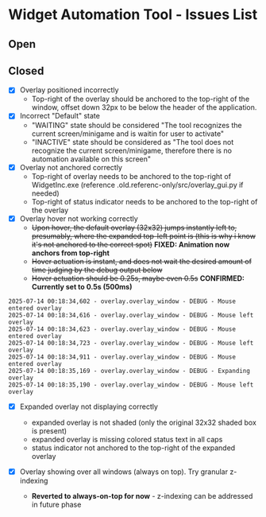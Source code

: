 # Widget Automation Tool - Issues List

## Open

## Closed

- [x] Overlay positioned incorrectly
  - Top-right of the overlay should be anchored to the top-right of the window, offset down 32px to be below the header of the application.
- [x] Incorrect "Default" state
  - "WAITING" state should be considered "The tool recognizes the current screen/minigame and is waitin for user to activate"
  - "INACTIVE" state should be considered as "The tool does not recognize the current screen/minigame, therefore there is no automation available on this screen"
- [x] Overlay not anchored correctly
  - Top-right of overlay needs to be anchored to the top-right of WidgetInc.exe (reference .old.referenc-only/src/overlay_gui.py if needed)
  - Top-right of status indicator needs to be anchored to the top-right of the overlay
- [x] Overlay hover not working correctly
  - ~~Upon hover, the default overlay (32x32) jumps instantly left to, presumably, where the expanded top-left point is (this is why i know it's not anchored to the correct spot)~~ **FIXED: Animation now anchors from top-right**
  - ~~Hover actuation is instant, and does not wait the desired amount of time judging by the debug output below~~
  - ~~Hover actuation should be 0.25s, maybe even 0.5s~~ **CONFIRMED: Currently set to 0.5s (500ms)**

```
2025-07-14 00:18:34,602 - overlay.overlay_window - DEBUG - Mouse entered overlay
2025-07-14 00:18:34,616 - overlay.overlay_window - DEBUG - Mouse left overlay
2025-07-14 00:18:34,623 - overlay.overlay_window - DEBUG - Mouse entered overlay
2025-07-14 00:18:34,723 - overlay.overlay_window - DEBUG - Mouse left overlay
2025-07-14 00:18:34,911 - overlay.overlay_window - DEBUG - Mouse entered overlay
2025-07-14 00:18:35,169 - overlay.overlay_window - DEBUG - Expanding overlay
2025-07-14 00:18:35,190 - overlay.overlay_window - DEBUG - Mouse left overlay
```

- [x] Expanded overlay not displaying correctly

  - expanded overlay is not shaded (only the original 32x32 shaded box is present)
  - expanded overlay is missing colored status text in all caps
  - status indicator not anchored to the top-right of the expanded overlay

- [x] Overlay showing over all windows (always on top). Try granular z-indexing
  - **Reverted to always-on-top for now** - z-indexing can be addressed in future phase
